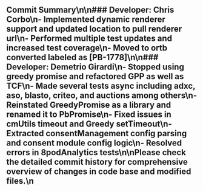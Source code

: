 ## Commit Summary\n\n### Developer: Chris Corbo\n- Implemented dynamic renderer support and updated location to pull renderer url\n- Performed multiple test updates and increased test coverage\n- Moved to ortb converted labeled as [PB-1778]\n\n### Developer: Demetrio Girardi\n- Stopped using greedy promise and refactored GPP as well as TCF\n- Made several tests async including adxc, aso, blasto, criteo, and auctions among others\n- Reinstated GreedyPromise as a library and renamed it to PbPromise\n- Fixed issues in cmUtils timeout and Greedy setTimeout\n- Extracted consentManagement config parsing and consent module config logic\n- Resolved errors in 8podAnalytics tests\n\nPlease check the detailed commit history for comprehensive overview of changes in code base and modified files.\n
